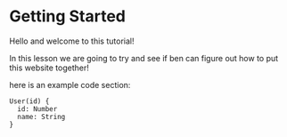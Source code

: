 # Getting Started

Hello and welcome to this tutorial!

In this lesson we are going to try and see if
ben can figure out how to put this website together!

here is an example code section:
```kye
User(id) {
  id: Number
  name: String
}
```